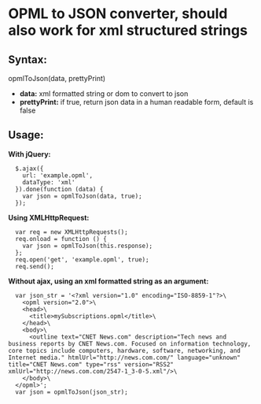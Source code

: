# OPML to JSON converter, should also work for xml structured strings

## Syntax:
opmlToJson(data, prettyPrint)

- **data:** xml formatted string or dom to convert to json
- **prettyPrint:** if true, return json data in a human readable form, default is false

## Usage:
**With jQuery:**

```
  $.ajax({
    url: 'example.opml',
    dataType: 'xml'
  }).done(function (data) {
    var json = opmlToJson(data, true);
  });
```


**Using XMLHttpRequest:**

```
  var req = new XMLHttpRequests();
  req.onload = function () {
    var json = opmlToJson(this.response);
  };
  req.open('get', 'example.opml', true);
  req.send();
```


**Without ajax, using an xml formatted string as an argument:**

```
  var json_str = '<?xml version="1.0" encoding="ISO-8859-1"?>\
    <opml version="2.0">\
    <head>\
      <title>mySubscriptions.opml</title>\
    </head>\
    <body>\
      <outline text="CNET News.com" description="Tech news and business reports by CNET News.com. Focused on information technology, core topics include computers, hardware, software, networking, and Internet media." htmlUrl="http://news.com.com/" language="unknown" title="CNET News.com" type="rss" version="RSS2" xmlUrl="http://news.com.com/2547-1_3-0-5.xml"/>\
    </body>\
  </opml>';
  var json = opmlToJson(json_str);
```

